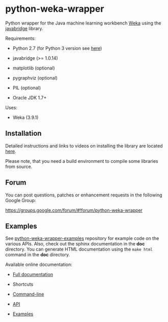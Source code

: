 # python-weka-wrapper

Python wrapper for the Java machine learning workbench [Weka](http://www.cs.waikato.ac.nz/~ml/weka/)
using the [javabridge](https://pypi.python.org/pypi/javabridge) library.

Requirements:

* Python 2.7 (for Python 3 version see [here](https://github.com/fracpete/python-weka-wrapper3))

 * javabridge (>= 1.0.14)
 * matplotlib (optional)
 * pygraphviz (optional)
 * PIL (optional)

* Oracle JDK 1.7+

Uses:

* Weka (3.9.1)

## Installation

Detailed instructions and links to videos on installing the library are located
[here](http://fracpete.github.io/python-weka-wrapper/install.html).

Please note, that you need a build environment to compile some libraries from source.

## Forum

You can post questions, patches or enhancement requests in the following Google Group:

https://groups.google.com/forum/#!forum/python-weka-wrapper

## Examples
See [python-weka-wrapper-examples](https://github.com/fracpete/python-weka-wrapper-examples)
repository for example code on the various APIs. Also, check out the sphinx
documentation in the **doc** directory. You can generate HTML documentation
using the `make html` command in the **doc** directory.

Available online documentation:

* [Full documentation](http://fracpete.github.io/python-weka-wrapper/)
* Shortcuts

 * [Command-line](http://fracpete.github.io/python-weka-wrapper/commandline.html)
 * [API](http://fracpete.github.io/python-weka-wrapper/api.html)
 * [Examples](http://fracpete.github.io/python-weka-wrapper/examples.html)

